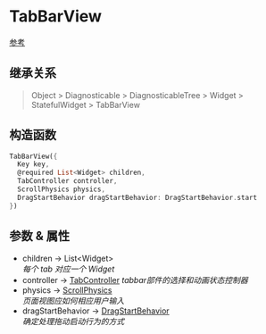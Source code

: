 # TabBarView

[参考](https://api.flutter.dev/flutter/material/TabBarView-class.html)

## 继承关系

> Object > Diagnosticable > DiagnosticableTree > Widget > StatefulWidget > TabBarView

## 构造函数

```dart
TabBarView({
  Key key,
  @required List<Widget> children,
  TabController controller,
  ScrollPhysics physics,
  DragStartBehavior dragStartBehavior: DragStartBehavior.start
})
```

## 参数 & 属性

- children → List\<Widget>  
  *每个 tab 对应一个 Widget*
- controller → [TabController](TabController)
  *tabbar部件的选择和动画状态控制器*
- physics → [ScrollPhysics](ScrollPhysics)  
  *页面视图应如何相应用户输入*
- dragStartBehavior → [DragStartBehavior](DragStartBehavior)  
  *确定处理拖动启动行为的方式*
